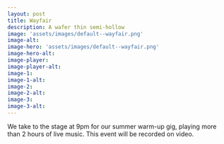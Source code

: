 ```yaml
---
layout: post
title: Wayfair
description: A wafer thin semi-hollow 
image: 'assets/images/default--wayfair.png'
image-alt: 
image-hero: 'assets/images/default--wayfair.png'
image-hero-alt:
image-player:
image-player-alt:
image-1:
image-1-alt:
image-2:
image-2-alt:
image-3:
image-3-alt:
---
```


We take to the stage at 9pm for our summer warm-up gig, playing more than 2 hours of live music. 
This event will be recorded on video. 